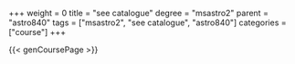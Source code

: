 +++
weight = 0
title = "see catalogue"
degree = "msastro2"
parent = "astro840"
tags = ["msastro2", "see catalogue", "astro840"]
categories = ["course"]
+++

{{< genCoursePage >}}
